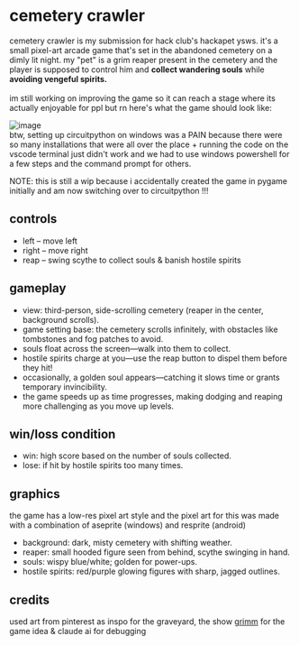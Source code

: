 # cemetery crawler
cemetery crawler is my submission for hack club's hackapet ysws. it's a small pixel-art arcade game that's set in the abandoned cemetery on a dimly lit night. my "pet" is a grim reaper present in the cemetery and the player is supposed to control him and **collect wandering souls** while **avoiding vengeful spirits.**
<br><br>
im still working on improving the game so it can reach a stage where its actually enjoyable for ppl but rn here's what the game should look like:

![image](https://github.com/user-attachments/assets/f813879e-275c-46cc-b8be-7e59e7769748)
<br>
btw, setting up circuitpython on windows was a PAIN because there were so many installations that were all over the place + running the code on the vscode terminal just didn't work and we had to use windows powershell for a few steps and the command prompt for others.

NOTE: this is still a wip because i accidentally created the game in pygame initially and am now switching over to circuitpython !!!

## controls 
- left – move left <br>
- right – move right <br>
- reap – swing scythe to collect souls & banish hostile spirits <br>

## gameplay
- view: third-person, side-scrolling cemetery (reaper in the center, background scrolls). 
- game setting base: the cemetery scrolls infinitely, with obstacles like tombstones and fog patches to avoid. 
- souls float across the screen—walk into them to collect. 
- hostile spirits charge at you—use the reap button to dispel them before they hit! 
- occasionally, a golden soul appears—catching it slows time or grants temporary invincibility. 
- the game speeds up as time progresses, making dodging and reaping more challenging as you move up levels.

## win/loss condition
- win: high score based on the number of souls collected.
- lose: if hit by hostile spirits too many times.

## graphics
the game has a low-res pixel art style and the pixel art for this was made with a combination of aseprite (windows) and resprite (android)
- background: dark, misty cemetery with shifting weather.
- reaper: small hooded figure seen from behind, scythe swinging in hand.
- souls: wispy blue/white; golden for power-ups.
- hostile spirits: red/purple glowing figures with sharp, jagged outlines.

## credits
used art from pinterest as inspo for the graveyard, the show [grimm](https://www.imdb.com/title/tt1830617/) for the game idea & claude ai for debugging
